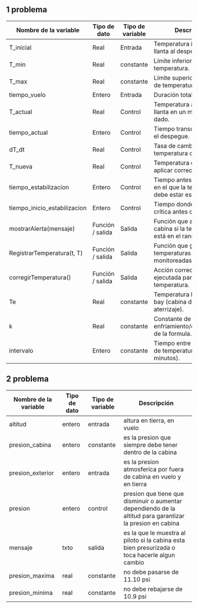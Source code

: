 ## 1 problema 
| Nombre de la variable | Tipo de dato |    Tipo de variable |   Descripción  |
|-------------------  |-------------|-------------------|-----------------|
|T_inicial              |Real         |Entrada            |Temperatura inicial de la llanta al despegar |
|T_min                  |Real         |constante          |   Límite inferior permitido de temperatura.|
|T_max                  |Real         |constante           |   Límite superior permitido de temperatura.|
|tiempo_vuelo           |Entero       |Entrada            |Duración total del vuelo.|
|T_actual               |Real         |Control            |Temperatura actual de una llanta en un momento dado.|
|tiempo_actual          |Entero       |Control            |Tiempo transcurrido desde el despegue.|
|dT_dt                  |Real         |Control            |Tasa de cambio de temperatura calculada.|
|T_nueva                |Real         |Control            |Temperatura después de aplicar corrección.
|tiempo_estabilizacion  |Entero       |Control            |Tiempo antes del aterrizaje en el que la temperatura debe estar estable.|
|tiempo_inicio_estabilizacion|Entero  |Control            |Tiempo donde inicia la fase crítica antes del aterrizaje.|
|mostrarAlerta(mensaje) |Función / salida|Salida          |Función que alerta en cabina si la temperatura no está en el rango esperado.|
|RegistrarTemperatura(t, T)|Función / salida|Salida       |Función que guarda las temperaturas monitoreadas.|
|corregirTemperatura()  |Función / salida|Salida          |Acción correctiva ejecutada para ajustar la temperatura.|
|Te                     |Real         |constante          |Temperatura landing gear bay (cabina del tren de aterrizaje).|
|k                      |Real         |constante          |   Constante de enfriamiento/calentamiento de la formula. |
|intervalo              |Entero       |constante          |   Tiempo entre monitoreos de temperatura (en minutos).|


## 2 problema
|Nombre de la variable  |	Tipo de dato|	Tipo de variable|	Descripción|
|-------------------    |-------------  |-------------------|--------------|
|altitud                | entero        |entrada            |altura en tierra, en vuelo|
|presion_cabina         |entero         |constante          |es la presion que siempre debe tener dentro de la cabina |
|presion_exterior       |entero         |entrada            |es la presion atmosferica por fuera de cabina en vuelo y en tierra|
|presion                |entero         | control           |presion que tiene que disminuir o aumentar dependiendo de la altitud para garantizar la presion en cabina|
|mensaje                |txto           |salida             |es la que le muestra al piloto si la cabina esta bien presurizada o toca hacerle algun cambio|
|presion_maxima         | real          | constante         |no debe pasarse de 11.10 psi|
|presion_minima         | real          |constante          |no debe rebajarse de 10.9 psi|
